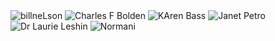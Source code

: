 


<div class="tupperware">
<img src="https://www.nasa.gov/wp-content/uploads/2022/06/bill_nelson_small.png" alt="billneLson" />
<img src="https://www.nasa.gov/wp-content/uploads/2023/03/s91-49083-medium.jpg" alt="Charles F Bolden"/>
<img src="https://mayor.lacity.gov/sites/g/files/wph2066/files/styles/large_hero_image_192_53_992x274_/public/2022-12/52538848189_f852a5947e_o.jpg.webp?itok=MTOI3GWmg" alt="KAren Bass"/>
<img src="https://upload.wikimedia.org/wikipedia/commons/thumb/9/91/Janet_E._Petro.jpg/800px-Janet_E._Petro.jpg" alt="Janet Petro"/>
<img src="https://astrobiology.nasa.gov/nai/media/profile-pictures/_laurie-leshin-2c699/laurie-leshin_legacy.jpg.230x0_q85_crop.jpg" alt="Dr Laurie Leshin"/>
<img src="https://assets.teenvogue.com/photos/5de922055697330008737eee/16:9/w_960,c_limit/GettyImages-1183292644.jpg" alt="Normani" />
</div>